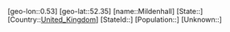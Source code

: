 ﻿---
location: [52.35,0.53]
type: City
tags:
- geo/City


SpocWebEntityId: 32480
isDeleted: false
confidential: public

---
[geo-lon::0.53]
[geo-lat::52.35]
[name::Mildenhall]
[State::]
[Country::[United_Kingdom](geo/Continent/Europe/United_Kingdom.md)]
[StateId::]
[Population::]
[Unknown::]


